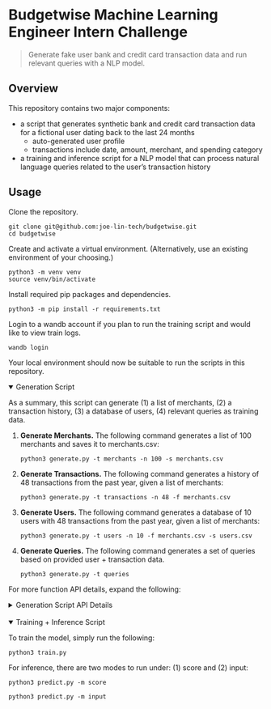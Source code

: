 # Budgetwise Machine Learning Engineer Intern Challenge
> Generate fake user bank and credit card transaction data and run relevant queries with a NLP model.

## Overview
This repository contains two major components:
- a script that generates synthetic bank and credit card transaction data for a fictional user dating back to the last 24 months
    - auto-generated user profile
    - transactions include date, amount, merchant, and spending category
- a training and inference script for a NLP model that can process natural language queries related to the user’s transaction history

## Usage
Clone the repository.
```shell
git clone git@github.com:joe-lin-tech/budgetwise.git
cd budgetwise
```

Create and activate a virtual environment. (Alternatively, use an existing environment of your choosing.)
```shell
python3 -m venv venv
source venv/bin/activate
```

Install required pip packages and dependencies.
```shell
python3 -m pip install -r requirements.txt
```

Login to a wandb account if you plan to run the training script and would like to view train logs.
```shell
wandb login
```

Your local environment should now be suitable to run the scripts in this repository.

<details open>
<summary>Generation Script</summary>

As a summary, this script can generate (1) a list of merchants, (2) a transaction history, (3) a database of users, (4) relevant queries as training data.

1. **Generate Merchants.** The following command generates a list of 100 merchants and saves it to merchants.csv:

    ```shell
    python3 generate.py -t merchants -n 100 -s merchants.csv
    ```

2. **Generate Transactions.** The following command generates a history of 48 transactions from the past year, given a list of merchants:

    ```shell
    python3 generate.py -t transactions -n 48 -f merchants.csv
    ```

3. **Generate Users.** The following command generates a database of 10 users with 48 transactions from the past year, given a list of merchants:

    ```shell
    python3 generate.py -t users -n 10 -f merchants.csv -s users.csv
    ```

4. **Generate Queries.** The following command generates a set of queries based on provided user + transaction data.

    ```shell
    python3 generate.py -t queries
    ```

For more function API details, expand the following:
<details>
<summary>Generation Script API Details</summary>

```shell
generate_merchants(num: int = 1000, save_file: str = None)
    Generates a list of fake merchants and saves their name and corresponding category in a file.
    
    If the argument `save_file` is None, the list is saved as merchants.csv in the current working directory.
    
    Args:
        num (int): Number of fake merchants to generate (default is 1000)
        save_file (str): Path to save file (default is None)
```

```shell
generate_transactions(num: int = 48, delta: int = 365, file: str = 'merchants.csv', save_file: str = None)
    Generates a list of fake transactions (from `delta` days in the past to now) given a list of merchants.
    
    If the argument `save_file` is None, the list of transactions is returned instead.
    
    Args:
        num (int): Number of fake transactions to generate (default is 48)
        delta (int): Number of days in the past to generate transactions from (default is 365)
        file (str): Path to list of merchants (default is merchants.csv)
        save_file (str): Path to save file (default is None)
    
    Returns:
        transactions (list): a list of generated transactions
```

```shell
generate_users(num: int = 10, file: str = 'merchants.csv', save_file: str = None)
    Generates a list of fake users and saves their profile and transactions in a file.
    
    If the argument `save_file` is None, the list is saved as users.csv in the current working directory.
    
    Args:
        num (int): Number of fake users to generate (default is 10)
        file (str): Path to list of merchants for generating transactions from (default is merchants.csv)
        save_file (str): Path to save file (default is None)
```

```shell
generate_queries(file: str = 'users.csv', save_file: str = None)
    Generates a set of queries in a SQA-similar format.
    
    If the argument `save_file` is None, the list is saved as data.csv in the current working directory.
    
    Args:
        file (str): Path to list of users (default is users.csv)
        save_file (str): Path to save file (default is None)
```
</details>
</details>

<br>
<details open>
<summary>Training + Inference Script</summary>

To train the model, simply run the following:
```shell
python3 train.py
```

For inference, there are two modes to run under: (1) score and (2) input:
```shell
python3 predict.py -m score
```

```shell
python3 predict.py -m input
```
</details>